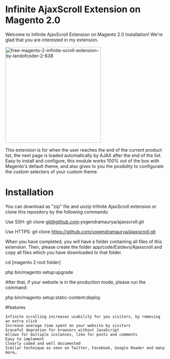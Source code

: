 # Infinite AjaxScroll Extension on Magento 2.0

Welcome to  Infinite AjaxScroll Extension on Magento 2.0 Installation! We're glad that you are interested in my extension. 

<img src="http://www.yogendramaurya.com/wp-content/uploads/2016/10/free-magento-2-infinite-scroll-extension-by-landofcoder-2-638-300x225.jpg" alt="free-magento-2-infinite-scroll-extension-by-landofcoder-2-638" width="300"  class="alignnone size-medium wp-image-78" />

This extension is for when the user reaches the end of the current product list, the next page is loaded automatically by AJAX after the end of the list. Easy to install and configure, this module works 100% out of the box with Magento's default theme, and also gives to you the posibility to configurate the custom selectors of your custom theme. 

# Installation

You can download as "zip" file and unzip Infinite AjaxScroll extension or clone this repository by the following commands:

Use SSH: git clone git@github.com:yogendramaurya/ajaxscroll.git

Use HTTPS: git clone https://github.com/yogendramaurya/ajaxscroll.git

When you have completed, you will have a folder containing all files of this extension. Then, please create the folder app/code/Estdevs/Ajaxscroll and copy all files which you have downloaded to that folder.

cd [magento 2 root folder]

php bin/magento setup:upgrade

After that, if your website is in the production mode, please run the command:

php bin/magento setup:static-content:deploy

#features


    Infinite scrolling increases usability for you visitors, by removing an extra click
    Increase average time spent on your website by visitors
    Graceful degration for browsers without JavaScript
    Allows for multiple instances, like for posts and comments
    Easy to implement
    Clearly coded and well documented
    Similar technique as seen on Twitter, Facebook, Google Reader and many more…
